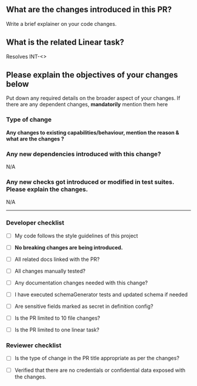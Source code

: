 ## What are the changes introduced in this PR?

Write a brief explainer on your code changes.

## What is the related Linear task?

Resolves INT-<>

## Please explain the objectives of your changes below

Put down any required details on the broader aspect of your changes. If there are any dependent changes, **mandatorily** mention them here

### Type of change

<strong>Any changes to existing capabilities/behaviour, mention the reason & what are the changes ?</strong>

### Any new dependencies introduced with this change?

N/A

### Any new checks got introduced or modified in test suites. Please explain the changes.

N/A

<hr>

### Developer checklist

- [ ] My code follows the style guidelines of this project

- [ ] **No breaking changes are being introduced.**

- [ ] All related docs linked with the PR?

- [ ] All changes manually tested?

- [ ] Any documentation changes needed with this change?

- [ ] I have executed schemaGenerator tests and updated schema if needed

- [ ] Are sensitive fields marked as secret in definition config?

- [ ] Is the PR limited to 10 file changes?

- [ ] Is the PR limited to one linear task?

### Reviewer checklist

- [ ] Is the type of change in the PR title appropriate as per the changes?

- [ ] Verified that there are no credentials or confidential data exposed with the changes.

